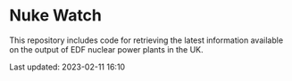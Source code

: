 # Nuke Watch

This repository includes code for retrieving the latest information available on the output of EDF nuclear power plants in the UK.

Last updated: 2023-02-11 16:10